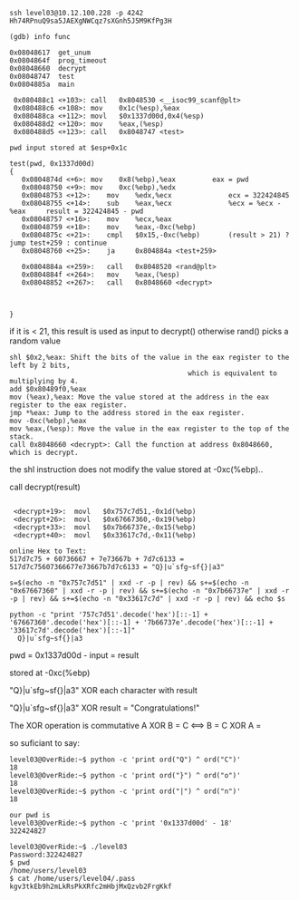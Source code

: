 
```
ssh level03@10.12.100.228 -p 4242
Hh74RPnuQ9sa5JAEXgNWCqz7sXGnh5J5M9KfPg3H
```
```
(gdb) info func

0x08048617  get_unum
0x0804864f  prog_timeout
0x08048660  decrypt
0x08048747  test
0x0804885a  main

```

```
 0x080488c1 <+103>:	call   0x8048530 <__isoc99_scanf@plt>
 0x080488c6 <+108>:	mov    0x1c(%esp),%eax
 0x080488ca <+112>:	movl   $0x1337d00d,0x4(%esp)
 0x080488d2 <+120>:	mov    %eax,(%esp)
 0x080488d5 <+123>:	call   0x8048747 <test>

pwd input stored at $esp+0x1c

test(pwd, 0x1337d00d)
{
   0x0804874d <+6>:	mov    0x8(%ebp),%eax         eax = pwd
   0x08048750 <+9>:	mov    0xc(%ebp),%edx         
   0x08048753 <+12>:	mov    %edx,%ecx              ecx = 322424845
   0x08048755 <+14>:	sub    %eax,%ecx              %ecx = %ecx - %eax     result = 322424845 - pwd
   0x08048757 <+16>:	mov    %ecx,%eax
   0x08048759 <+18>:	mov    %eax,-0xc(%ebp)
   0x0804875c <+21>:	cmpl   $0x15,-0xc(%ebp)       (result > 21) ? jump test+259 : continue
   0x08048760 <+25>:	ja     0x804884a <test+259>
   
   0x0804884a <+259>:	call   0x8048520 <rand@plt>
   0x0804884f <+264>:	mov    %eax,(%esp)
   0x08048852 <+267>:	call   0x8048660 <decrypt>
   
   
   
}
```
if it is < 21, this result is used as input to decrypt() otherwise rand() picks a random value
 
 ```
shl $0x2,%eax: Shift the bits of the value in the eax register to the left by 2 bits,
                                             which is equivalent to multiplying by 4.
add $0x80489f0,%eax
mov (%eax),%eax: Move the value stored at the address in the eax register to the eax register.
jmp *%eax: Jump to the address stored in the eax register.
mov -0xc(%ebp),%eax
mov %eax,(%esp): Move the value in the eax register to the top of the stack.
call 0x8048660 <decrypt>: Call the function at address 0x8048660, which is decrypt.
```
the shl instruction does not modify the value stored at -0xc(%ebp)..


call decrypt(result)

```

 <decrypt+19>:	movl   $0x757c7d51,-0x1d(%ebp)
 <decrypt+26>:	movl   $0x67667360,-0x19(%ebp)
 <decrypt+33>:	movl   $0x7b66737e,-0x15(%ebp)
 <decrypt+40>:	movl   $0x33617c7d,-0x11(%ebp)

online Hex to Text:
517d7c75 + 60736667 + 7e73667b + 7d7c6133 = 517d7c75607366677e73667b7d7c6133 = "Q}|u`sfg~sf{}|a3"

s=$(echo -n "0x757c7d51" | xxd -r -p | rev) && s+=$(echo -n "0x67667360" | xxd -r -p | rev) && s+=$(echo -n "0x7b66737e" | xxd -r -p | rev) && s+=$(echo -n "0x33617c7d" | xxd -r -p | rev) && echo $s

python -c "print '757c7d51'.decode('hex')[::-1] + '67667360'.decode('hex')[::-1] + '7b66737e'.decode('hex')[::-1] + '33617c7d'.decode('hex')[::-1]"
  Q}|u`sfg~sf{}|a3
```

pwd = 0x1337d00d - input = result

stored at -0xc(%ebp)

"Q}|u`sfg~sf{}|a3" XOR each character with result
 
"Q}|u`sfg~sf{}|a3" XOR result = "Congratulations!"

The XOR operation is commutative
A XOR B = C <==> B = C XOR A = 

so suficiant to say:

```
level03@OverRide:~$ python -c 'print ord("Q") ^ ord("C")'
18
level03@OverRide:~$ python -c 'print ord("}") ^ ord("o")'
18
level03@OverRide:~$ python -c 'print ord("|") ^ ord("n")'
18

our pwd is
level03@OverRide:~$ python -c 'print '0x1337d00d' - 18'
322424827
```

```
level03@OverRide:~$ ./level03
Password:322424827
$ pwd
/home/users/level03
$ cat /home/users/level04/.pass
kgv3tkEb9h2mLkRsPkXRfc2mHbjMxQzvb2FrgKkf
```



